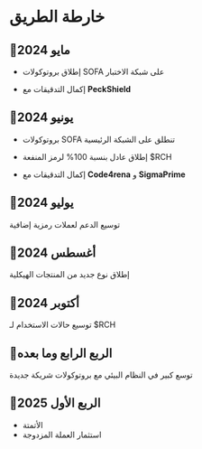 # خارطة الطريق

## 🎯مايو 2024

  - إطلاق بروتوكولات SOFA على شبكة الاختبار

  - إكمال التدقيقات مع **PeckShield**

## 🎯يونيو 2024

  - بروتوكولات SOFA تنطلق على الشبكة الرئيسية

  - إطلاق عادل بنسبة 100% لرمز المنفعة $RCH

  - إكمال التدقيقات مع **Code4rena** و **SigmaPrime**

## 🎯يوليو 2024

توسيع الدعم لعملات رمزية إضافية

## 🎯أغسطس 2024

إطلاق نوع جديد من المنتجات الهيكلية

## 🎯أكتوبر 2024

توسيع حالات الاستخدام لـ $RCH

## 🎯الربع الرابع وما بعده

توسع كبير في النظام البيئي مع بروتوكولات شريكة جديدة

## 📃الربع الأول 2025

- الأتمتة
- استثمار العملة المزدوجة